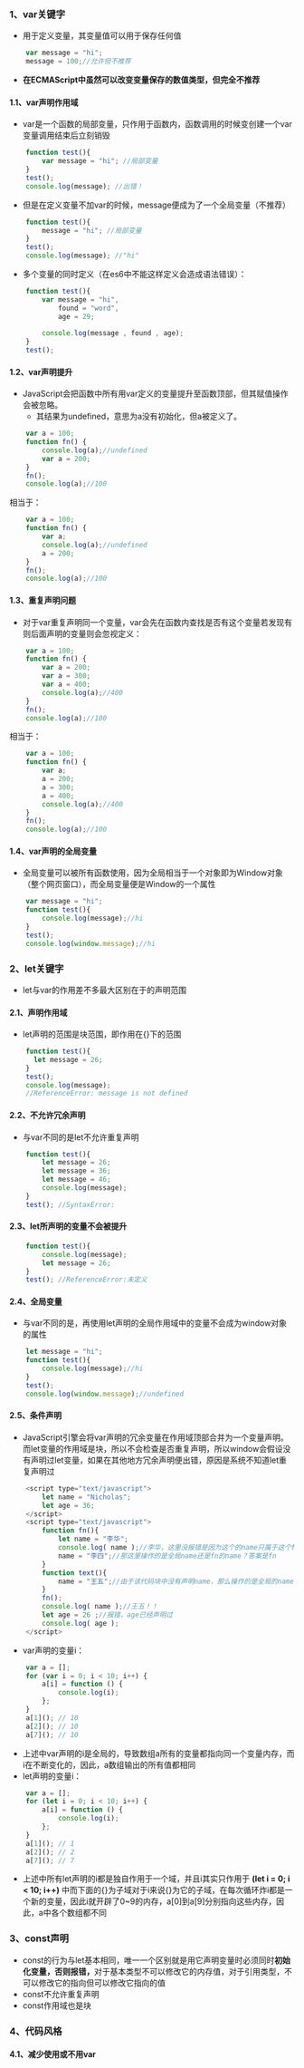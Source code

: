 ### 1、var关键字
+ 用于定义变量，其变量值可以用于保存<font>任何值</font>
```js
	var message = "hi";
	message = 100;//允许但不推荐
```
+ **在ECMAScript中虽然可以改变变量保存的数值类型，但完全不推荐**
#### 1.1、var声明作用域
+ <font>var是一个函数的局部变量</font>，只作用于函数内，函数调用的时候变创建一个var变量调用结束后立刻销毁
```js
	function test(){
		var message = "hi"; //局部变量
	}
	test();
	console.log(message); //出错！
```
+ 但是在定义变量不加var的时候，message便成为了一个全局变量（不推荐）
```js
	function test(){
		message = "hi"; //局部变量
	}
	test();
	console.log(message); //"hi"
```
+ 多个变量的同时定义<font>（在es6中不能这样定义会造成语法错误）</font>：
```js
	function test(){
		var message = "hi",
			found = "word",
			age = 29;
			
		console.log(message , found , age);
	}
	test();
```
#### 1.2、var声明提升
+ JavaScript会把函数中所有用var定义的变量提升至函数顶部，但其赋值操作会被忽略。
	+ 其结果为undefined，意思为a没有初始化，但a被定义了。
```js
	var a = 100;
	function fn() {
		console.log(a);//undefined
		var a = 200;
	}
	fn();
	console.log(a);//100
```
相当于：
```js
	var a = 100;
	function fn() {
		var a;
		console.log(a);//undefined
		a = 200;
	}
	fn();
	console.log(a);//100
```
#### 1.3、重复声明问题
+ 对于var重复声明同一个变量，var会先在函数内查找是否有这个变量若发现有则后面声明的变量则会忽视定义：
```js
	var a = 100;
	function fn() {
		var a = 200;
		var a = 300;
		var a = 400;
		console.log(a);//400
	}
	fn();
	console.log(a);//100
```
相当于：
```js
	var a = 100;
	function fn() {
		var a;
		a = 200;
		a = 300;
		a = 400;
		console.log(a);//400
	}
	fn();
	console.log(a);//100
```
#### 1.4、var声明的全局变量
+ 全局变量可以被所有函数使用，因为全局相当于一个对象即为Window对象（整个网页窗口），而全局变量便是Window的一个属性
```js
	var message = "hi";
	function test(){    
		console.log(message);//hi
	}
	test();
	console.log(window.message);//hi
```

### 2、let关键字
+ let与var的作用差不多最大区别在于的声明范围
#### 2.1、声明作用域
+ let声明的范围是块范围，即作用在{}下的范围
```js
	function test(){    
	  let message = 26;
	}
	test();
	console.log(message);
	//ReferenceError: message is not defined
```
#### 2.2、不允许冗余声明
+ 与var不同的是let不允许重复声明
```js
	function test(){    
		let message = 26;
		let message = 36;
		let message = 46;
		console.log(message);
	}
	test(); //SyntaxError:
```
#### 2.3、let所声明的变量不会被提升
```js
	function test(){  
		console.log(message);  
		let message = 26;
	}
	test(); //ReferenceError:未定义
```
#### 2.4、全局变量
+ 与var不同的是，再使用let声明的全局作用域中的变量不会成为window对象的属性
```js
	let message = "hi";
	function test(){    
		console.log(message);//hi
	}
	test();
	console.log(window.message);//undefined
```
#### 2.5、条件声明
+ JavaScript引擎会将var声明的冗余变量在作用域顶部合并为一个变量声明。而let变量的作用域是块，所以不会检查是否重复声明，所以window会假设没有声明过let变量，如果在其他地方冗余声明便出错，原因是系统不知道let重复声明过
```js
    <script type="text/javascript">
        let name = "Nicholas";
        let age = 36;
    </script>
    <script type="text/javascript">
        function fn(){
            let name = "李华";
            console.log( name );//李华，这里没报错是因为这个的name只属于这个fn函数的不属于全局，与全局不冲突
            name = "李四";//那这里操作的是全局name还是fn的name？答案是fn
        }
        function text(){
            name = "王五";//由于该代码块中没有声明name，那么操作的是全局的name
        }
        fn();
        console.log( name );//王五！！
        let age = 26 ;//报错，age已经声明过
        console.log( age );
    </script>
```
+ var声明的变量i：
```js
	var a = [];
	for (var i = 0; i < 10; i++) {
		a[i] = function () {
			console.log(i);
		};
	}
	a[1](); // 10
	a[2](); // 10
	a[7](); // 10
```
+ 上述中var声明的i是全局的，导致数组a所有的变量都指向同一个变量内存，而i在不断变化的，因此，a数组输出的所有值都相同
+ let声明的变量i：
```js
	var a = [];
	for (let i = 0; i < 10; i++) {
		a[i] = function () {
			console.log(i);
		};
	}
	a[1](); // 1
	a[2](); // 2
	a[7](); // 7
```
+ 上述中所有let声明的i都是独自作用于一个域，并且i其实只作用于 **(let i = 0; i < 10; i++)** 中而下面的{}为子域对于i来说{}为它的子域，在每次循环炸i都是一个新的变量，因此i就开辟了0~9的内存，a[0]到a[9]分别指向这些内存，因此，a中各个数组都不同
### 3、const声明
+ const的行为与let基本相同，唯一一个区别就是用它声明变量时必须同时**初始化变量，否则报错，**<font>对于基本类型不可以修改它的内存值，对于引用类型，不可以修改它的指向但可以修改它指向的值</font>
+ const不允许重复声明
+ const作用域也是块
### 4、代码风格
#### 4.1、减少使用或不用var
